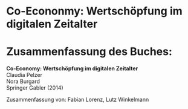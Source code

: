 #  Co-Econonmy: Wertschöpfung im digitalen Zeitalter

# Zusammenfassung des Buches: 
**Co-Economy: Wertschöpfung im digitalen Zeitalter**  
Claudia Pelzer  
Nora Burgard  
Springer Gabler (2014)

Zusammenfassung von: Fabian Lorenz, Lutz Winkelmann  



